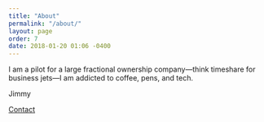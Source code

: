 ```yaml
---
title: "About"
permalink: "/about/"
layout: page
order: 7
date: 2018-01-20 01:06 -0400
---
```

I am a pilot for a large fractional ownership company—think timeshare for business jets—I am addicted to coffee, pens, and tech. 

Jimmy

[Contact](mailto:jimmy@jmreekes.com)
